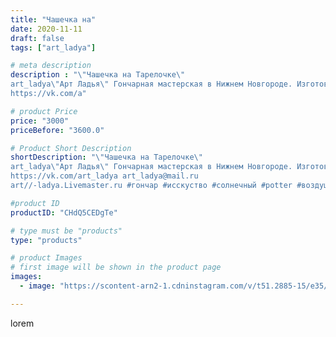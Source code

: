 ```yaml
---
title: "Чашечка на"
date: 2020-11-11
draft: false
tags: ["art_ladya"]

# meta description
description : "\"Чашечка на Тарелочке\" 
art_ladya\"Арт Ладья\" Гончарная мастерская в Нижнем Новгороде. Изготовление керамики и мастер//-классы по обучению. 
https://vk.com/a"

# product Price
price: "3000"
priceBefore: "3600.0"

# Product Short Description
shortDescription: "\"Чашечка на Тарелочке\" 
art_ladya\"Арт Ладья\" Гончарная мастерская в Нижнем Новгороде. Изготовление керамики и мастер//-классы по обучению. 
https://vk.com/art_ladya art_ladya@mail.ru 
art//-ladya.Livemaster.ru #гончар #исскуство #солнечный #potter #воздушныепузыри #керамикаручнаяработа #гончарнаямастерская #керамиканазаказ #handmade #посудаизглины #керамика #гончарнаяпосуда #эксклюзивнаякерамика #dishes #decor #ceramicar #mug #claygoods #tankard #earthenware #ceramic #design #кружка #magic #restaurant #ceramicart #pint #clay #авторскаякерамика #чашечка"

#product ID
productID: "CHdQ5CEDgTe"

# type must be "products"
type: "products"

# product Images
# first image will be shown in the product page
images:
  - image: "https://scontent-arn2-1.cdninstagram.com/v/t51.2885-15/e35/124844904_869733523830642_2768384555106652399_n.jpg?tp=1&_nc_ht=scontent-arn2-1.cdninstagram.com&_nc_cat=106&_nc_ohc=LqEBqYCsWHIAX_nkkTm&ccb=7-4&oh=54bac93caa4513541b39f115d4f5a661&oe=60832A45&_nc_sid=86f79a&ig_cache_key=MjQ0MDE4MDg2MTA3NDUzOTc0Mg%3D%3D.2-ccb7-4"

---
```

lorem
